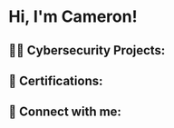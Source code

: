 <h1>Hi, I'm Cameron! </h1>

<h2>👨‍💻 Cybersecurity Projects:</h2>



<h2>📃 Certifications: </h2>

<h2> 🤳 Connect with me:</h2>

[linkedin]: www.linkedin.com/in/csafrit

